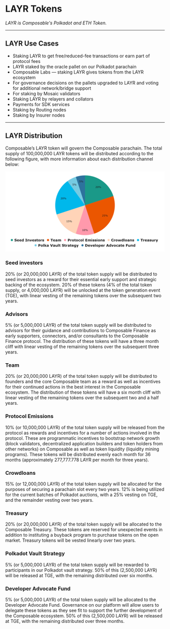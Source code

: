 # LAYR Tokens

*LAYR is Composable's Polkadot and ETH Token.* 

---

## LAYR Use Cases

- Staking LAYR to get free/reduced-fee transactions or earn part of protocol fees 
- LAYR staked by the oracle pallet on our Polkadot parachain 
- Composable Labs — staking LAYR gives tokens from the LAYR ecosystem 
- For governance decisions on the pallets upgraded to LAYR and voting for additional network/bridge support 
- For staking by Mosaic validators 
- Staking LAYR by relayers and collators 
- Payments for SDK services 
- Staking by Routing nodes 
- Staking by Insurer nodes

---

## LAYR Distribution

Composable’s LAYR token will govern the Composable parachain. The total supply of 100,000,000 LAYR tokens will be distributed according to the following figure, with more information about each distribution channel below:

![LAYR Distribution](./layr-distribution.png)

### Seed investors

20% (or 20,000,000 LAYR) of the total token supply will be distributed to seed investors as a reward for their essential early support and strategic backing of the ecosystem. 20% of these tokens (4% of the total token supply, or 4,000,000 LAYR) will be unlocked at the token generation event (TGE), with linear vesting of the remaining tokens over the subsequent two years.

### Advisors

5% (or 5,000,000 LAYR) of the total token supply will be distributed to advisors for their guidance and contributions to Composable Finance as early supporters, connectors, and/or consultants to the Composable Finance protocol. The distribution of these tokens will have a three month cliff with linear vesting of the remaining tokens over the subsequent three years.

### Team

20% (or 20,000,000 LAYR) of the total token supply will be distributed to founders and the core Composable team as a reward as well as incentives for their continued actions in the best interest in the Composable ecosystem. The distribution of these tokens will have a six month cliff with linear vesting of the remaining tokens over the subsequent two and a half years.

### Protocol Emissions

10% (or 10,000,000 LAYR) of the total token supply will be released from the protocol as rewards and incentives for a number of actions involved in the protocol. These are programmatic incentives to bootstrap network growth (block validators, decentralized application builders and token holders from other networks) on Composable as well as token liquidity (liquidity mining programs). These tokens will be distributed evenly each month for 36 months (approximately 277,777.778 LAYR per month for three years).

### Crowdloans

15% (or 12,000,000 LAYR) of the total token supply will be allocated for the purposes of securing a parachain slot every two years. 12% is being utilized for the current batches of Polkadot auctions, with a 25% vesting on TGE, and the remainder vesting over two years.

### Treasury

20% (or 20,000,000 LAYR) of the total token supply will be allocated to the Composable Treasury. These tokens are reserved for unexpected events in addition to instituting a buyback program to purchase tokens on the open market. Treasury tokens will be vested linearly over two years.

### Polkadot Vault Strategy

5% (or 5,000,000 LAYR) of the total token supply will be rewarded to participants in our Polkadot vault strategy. 50% of this (2,500,000 LAYR) will be released at TGE, with the remaining distributed over six months.

### Developer Advocate Fund

5% (or 5,000,000 LAYR) of the total token supply will be allocated to the Developer Advocate Fund. Governance on our platform will allow users to delegate these tokens as they see fit to support the further development of the Composable ecosystem. 50% of this (2,500,000 LAYR) will be released at TGE, with the remaining distributed over three months.